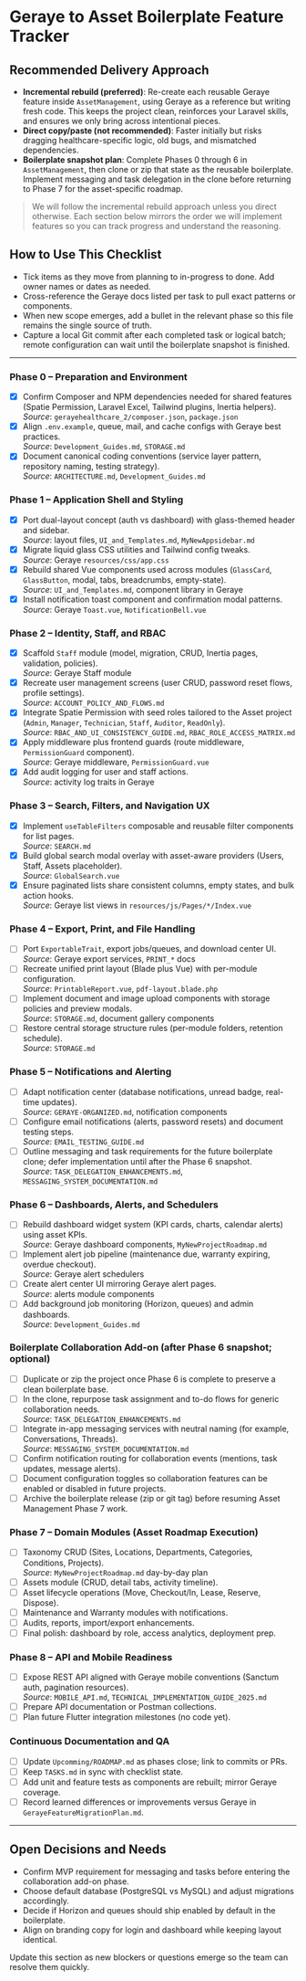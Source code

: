 # Geraye to Asset Boilerplate Feature Tracker

## Recommended Delivery Approach
- **Incremental rebuild (preferred)**: Re-create each reusable Geraye feature inside `AssetManagement`, using Geraye as a reference but writing fresh code. This keeps the project clean, reinforces your Laravel skills, and ensures we only bring across intentional pieces.
- **Direct copy/paste (not recommended)**: Faster initially but risks dragging healthcare-specific logic, old bugs, and mismatched dependencies.
- **Boilerplate snapshot plan**: Complete Phases 0 through 6 in `AssetManagement`, then clone or zip that state as the reusable boilerplate. Implement messaging and task delegation in the clone before returning to Phase 7 for the asset-specific roadmap.

> We will follow the incremental rebuild approach unless you direct otherwise. Each section below mirrors the order we will implement features so you can track progress and understand the reasoning.

## How to Use This Checklist
- Tick items as they move from planning to in-progress to done. Add owner names or dates as needed.
- Cross-reference the Geraye docs listed per task to pull exact patterns or components.
- When new scope emerges, add a bullet in the relevant phase so this file remains the single source of truth.
- Capture a local Git commit after each completed task or logical batch; remote configuration can wait until the boilerplate snapshot is finished.

---

### Phase 0 – Preparation and Environment
- [x] Confirm Composer and NPM dependencies needed for shared features (Spatie Permission, Laravel Excel, Tailwind plugins, Inertia helpers).  
  _Source_: `gerayehealthcare_2/composer.json`, `package.json`
- [x] Align `.env.example`, queue, mail, and cache configs with Geraye best practices.  
  _Source_: `Development_Guides.md`, `STORAGE.md`
- [x] Document canonical coding conventions (service layer pattern, repository naming, testing strategy).  
  _Source_: `ARCHITECTURE.md`, `Development_Guides.md`

### Phase 1 – Application Shell and Styling
- [x] Port dual-layout concept (auth vs dashboard) with glass-themed header and sidebar.  
  _Source_: layout files, `UI_and_Templates.md`, `MyNewAppsidebar.md`
- [x] Migrate liquid glass CSS utilities and Tailwind config tweaks.  
  _Source_: Geraye `resources/css/app.css`
- [x] Rebuild shared Vue components used across modules (`GlassCard`, `GlassButton`, modal, tabs, breadcrumbs, empty-state).  
  _Source_: `UI_and_Templates.md`, component library in Geraye
- [x] Install notification toast component and confirmation modal patterns.  
  _Source_: Geraye `Toast.vue`, `NotificationBell.vue`

### Phase 2 – Identity, Staff, and RBAC
- [x] Scaffold `Staff` module (model, migration, CRUD, Inertia pages, validation, policies).  
  _Source_: Geraye Staff module
- [x] Recreate user management screens (user CRUD, password reset flows, profile settings).  
  _Source_: `ACCOUNT_POLICY_AND_FLOWS.md`
- [x] Integrate Spatie Permission with seed roles tailored to the Asset project (`Admin`, `Manager`, `Technician`, `Staff`, `Auditor`, `ReadOnly`).  
  _Source_: `RBAC_AND_UI_CONSISTENCY_GUIDE.md`, `RBAC_ROLE_ACCESS_MATRIX.md`
- [x] Apply middleware plus frontend guards (route middleware, `PermissionGuard` component).  
  _Source_: Geraye middleware, `PermissionGuard.vue`
- [x] Add audit logging for user and staff actions.  
  _Source_: activity log traits in Geraye

### Phase 3 – Search, Filters, and Navigation UX
- [x] Implement `useTableFilters` composable and reusable filter components for list pages.  
  _Source_: `SEARCH.md`
- [x] Build global search modal overlay with asset-aware providers (Users, Staff, Assets placeholder).  
  _Source_: `GlobalSearch.vue`
- [x] Ensure paginated lists share consistent columns, empty states, and bulk action hooks.  
  _Source_: Geraye list views in `resources/js/Pages/*/Index.vue`

### Phase 4 – Export, Print, and File Handling
- [ ] Port `ExportableTrait`, export jobs/queues, and download center UI.  
  _Source_: Geraye export services, `PRINT_*` docs
- [ ] Recreate unified print layout (Blade plus Vue) with per-module configuration.  
  _Source_: `PrintableReport.vue`, `pdf-layout.blade.php`
- [ ] Implement document and image upload components with storage policies and preview modals.  
  _Source_: `STORAGE.md`, document gallery components
- [ ] Restore central storage structure rules (per-module folders, retention schedule).  
  _Source_: `STORAGE.md`

### Phase 5 – Notifications and Alerting
- [ ] Adapt notification center (database notifications, unread badge, real-time updates).  
  _Source_: `GERAYE-ORGANIZED.md`, notification components
- [ ] Configure email notifications (alerts, password resets) and document testing steps.  
  _Source_: `EMAIL_TESTING_GUIDE.md`
- [ ] Outline messaging and task requirements for the future boilerplate clone; defer implementation until after the Phase 6 snapshot.  
  _Source_: `TASK_DELEGATION_ENHANCEMENTS.md`, `MESSAGING_SYSTEM_DOCUMENTATION.md`

### Phase 6 – Dashboards, Alerts, and Schedulers
- [ ] Rebuild dashboard widget system (KPI cards, charts, calendar alerts) using asset KPIs.  
  _Source_: Geraye dashboard components, `MyNewProjectRoadmap.md`
- [ ] Implement alert job pipeline (maintenance due, warranty expiring, overdue checkout).  
  _Source_: Geraye alert schedulers
- [ ] Create alert center UI mirroring Geraye alert pages.  
  _Source_: alerts module components
- [ ] Add background job monitoring (Horizon, queues) and admin dashboards.  
  _Source_: `Development_Guides.md`

### Boilerplate Collaboration Add-on (after Phase 6 snapshot; optional)
- [ ] Duplicate or zip the project once Phase 6 is complete to preserve a clean boilerplate base.  
- [ ] In the clone, repurpose task assignment and to-do flows for generic collaboration needs.  
  _Source_: `TASK_DELEGATION_ENHANCEMENTS.md`
- [ ] Integrate in-app messaging services with neutral naming (for example, Conversations, Threads).  
  _Source_: `MESSAGING_SYSTEM_DOCUMENTATION.md`
- [ ] Confirm notification routing for collaboration events (mentions, task updates, message alerts).  
- [ ] Document configuration toggles so collaboration features can be enabled or disabled in future projects.  
- [ ] Archive the boilerplate release (zip or git tag) before resuming Asset Management Phase 7 work.

### Phase 7 – Domain Modules (Asset Roadmap Execution)
- [ ] Taxonomy CRUD (Sites, Locations, Departments, Categories, Conditions, Projects).  
  _Source_: `MyNewProjectRoadmap.md` day-by-day plan
- [ ] Assets module (CRUD, detail tabs, activity timeline).  
- [ ] Asset lifecycle operations (Move, Checkout/In, Lease, Reserve, Dispose).  
- [ ] Maintenance and Warranty modules with notifications.  
- [ ] Audits, reports, import/export enhancements.  
- [ ] Final polish: dashboard by role, access analytics, deployment prep.

### Phase 8 – API and Mobile Readiness
- [ ] Expose REST API aligned with Geraye mobile conventions (Sanctum auth, pagination resources).  
  _Source_: `MOBILE_API.md`, `TECHNICAL_IMPLEMENTATION_GUIDE_2025.md`
- [ ] Prepare API documentation or Postman collections.  
- [ ] Plan future Flutter integration milestones (no code yet).  

### Continuous Documentation and QA
- [ ] Update `Upcomming/ROADMAP.md` as phases close; link to commits or PRs.  
- [ ] Keep `TASKS.md` in sync with checklist state.  
- [ ] Add unit and feature tests as components are rebuilt; mirror Geraye coverage.  
- [ ] Record learned differences or improvements versus Geraye in `GerayeFeatureMigrationPlan.md`.

---

## Open Decisions and Needs
- Confirm MVP requirement for messaging and tasks before entering the collaboration add-on phase.
- Choose default database (PostgreSQL vs MySQL) and adjust migrations accordingly.
- Decide if Horizon and queues should ship enabled by default in the boilerplate.
- Align on branding copy for login and dashboard while keeping layout identical.

Update this section as new blockers or questions emerge so the team can resolve them quickly.

